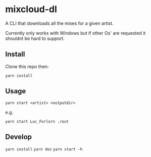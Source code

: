 # mixcloud-dl

A CLI that downloads all the mixes for a given artist.

Currently only works with Windows but if other Os' are requested it shouldnt be hard to support.

## Install

Clone this repo then:

`yarn install`

## Usage

`yarn start <artist> <outputdir>`

e.g.

`yarn start Luc_Forlorn ./out`

## Develop

`yarn install`
`yarn dev`
`yarn start -h`
